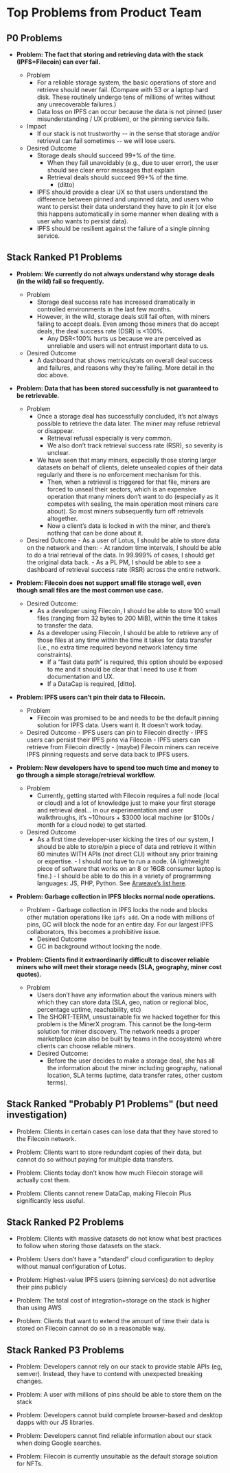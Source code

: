 # Top Problems from Product Team

## P0 Problems

 - **Problem:  The fact that storing and retrieving data with the stack (IPFS+Filecoin) can ever fail.**

   - Problem
     - For a reliable storage system, the basic operations of store and retrieve should never fail. (Compare with S3 or a laptop hard disk. These routinely undergo tens of millions of writes without any unrecoverable failures.)
     - Data loss on IPFS can occur because the data is not pinned (user misunderstanding / UX problem), or the pinning service fails.
   - Impact
     - If our stack is not trustworthy -- in the sense that storage and/or retrieval can fail sometimes -- we will lose users.
   - Desired Outcome
	  - Storage deals should succeed 99+% of the time.
	    - When they fail unavoidably (e.g., due to user error), the user should see clear error messages that explain
	    - Retrieval deals should succeed 99+% of the time.
	      - (ditto)
	  - IPFS should provide a clear UX so that users understand the difference between pinned and unpinned data, and users who want to persist their data understand they have to pin it (or else this happens automatically in some manner when dealing with a user who wants to persist data).
	  - IPFS should be resilient against the failure of a single pinning service.
## Stack Ranked P1 Problems

 - **Problem: We currently do not always understand why storage deals (in the wild) fail so frequently.**

   - Problem
     - Storage deal success rate has increased dramatically in controlled environments in the last few months.
     - However, in the wild, storage deals still fail often, with miners failing to accept deals. Even among those miners that do accept deals, the deal success rate (DSR) is <100%.
       - Any DSR<100% hurts us because we are perceived as unreliable and users will not entrust important data to us.
   - Desired Outcome
     - A dashboard that shows metrics/stats on overall deal success and failures, and reasons why they’re failing. More detail in the doc above.

- **Problem: Data that has been stored successfully is not guaranteed to be retrievable.**

   - Problem
     - Once a storage deal has successfully concluded, it’s not always possible to retrieve the data later. The miner may refuse retrieval or disappear.
       - Retrieval refusal especially is very common.
       - We also don’t track retrieval success rate (RSR), so severity is unclear.
     - We have seen that many miners, especially those storing larger datasets on behalf of clients, delete unsealed copies of their data regularly and there is no enforcement mechanism for this.
       - Then, when a retrieval is triggered for that file, miners are forced to unseal their sectors, which is an expensive operation that many miners don’t want to do (especially as it competes with sealing, the main operation most miners care about). So most miners subsequently turn off retrievals altogether.
       - Now a client’s data is locked in with the miner, and there’s nothing that can be done about it.
   - Desired Outcome
		 - As a user of Lotus, I should be able to store data on the network and then:
		   - At random time intervals, I should be able to do a trial retrieval of the data. In 99.999% of cases, I should get the original data back.
		 - As a PL PM, I should be able to see a dashboard of retrieval success rate (RSR) across the entire network.

 - **Problem: Filecoin does not support small file storage well, even though small files are the most common use case.**

     - Desired Outcome:
       - As a developer using Filecoin, I should be able to store 100 small files (ranging from 32 bytes to 200 MiB), within the time it takes to transfer the data.
       - As a developer using Filecoin, I should be able to retrieve any of those files at any time within the time it takes for data transfer (i.e., no extra time required beyond network latency time constraints).
         - If a “fast data path” is required, this option should be exposed to me and it should be clear that I need to use it from documentation and UX.
         - If a DataCap is required, [ditto].

 - **Problem: IPFS users can’t pin their data to Filecoin.**

   - Problem
     - Filecoin was promised to be and needs to be the default pinning solution for IPFS data. Users want it. It doesn’t work today.
   - Desired Outcome
			 - IPFS users can pin to Filecoin directly
			 - IPFS users can persist their IPFS pins via Filecoin
			 - IPFS users can retrieve from Filecoin directly
			 - (maybe) Filecoin miners can receive IPFS pinning requests and serve data back to IPFS users.

 - **Problem: New developers have to spend too much time and money to go through a simple storage/retrieval workflow.**

     - Problem
       - Currently, getting started with Filecoin requires a full node (local or cloud) and a lot of knowledge just to make your first storage and retrieval deal... in our experimentation and user walkthroughs, it’s ~10hours + $3000 local machine (or $100s / month for a cloud node) to get started. 
     - Desired Outcome
       - As a first time developer-user kicking the tires of our system, I should be able to store/pin a piece of data and retrieve it within 60 minutes WITH APIs (not direct CLI) without any prior training or expertise.
			 - I should not have to run a node. (A lightweight piece of software that works on an 8 or 16GB consumer laptop is fine.)
			 - I should be able to do this in a variety of programming languages: JS, PHP, Python. See [Arweave’s list here](https://www.arweave.org/build#interfaces). 
 
 - **Problem: Garbage collection in IPFS blocks normal node operations.**
    - Problem
		  - Garbage collection in IPFS locks the node and blocks other mutation operations like `ipfs add`. On a node with millions of pins, GC will block the node for an entire day. For our largest IPFS collaborators, this becomes a prohibitive issue.
		- Desired Outcome
      - GC in background without locking the node.

 - **Problem: Clients find it extraordinarily difficult to discover reliable miners who will meet their storage needs (SLA, geography, miner cost quotes).**

   - Problem
     - Users don’t have any information about the various miners with which they can store data (SLA, geo, nation or regional bloc, percentage uptime, reachability, etc)
     - The SHORT-TERM, unsustainable fix we hacked together for this problem is the MinerX program. This cannot be the long-term solution for miner discovery. The network needs a proper marketplace (can also be built by teams in the ecosystem) where clients can choose reliable miners.
	 - Desired Outcome:
		 - Before the user decides to make a storage deal, she has all the information about the miner including geography, national location, SLA terms (uptime, data transfer rates, other custom terms).

## Stack Ranked "Probably P1 Problems" (but need investigation)

 - Problem: Clients in certain cases can lose data that they have stored to the Filecoin network.

 - Problem: Clients want to store redundant copies of their data, but cannot do so without paying for multiple data transfers.

 - Problem: Clients today don’t know how much Filecoin storage will actually cost them.

 - Problem: Clients cannot renew DataCap, making Filecoin Plus significantly less useful.


## Stack Ranked P2 Problems

 - Problem: Clients with massive datasets do not know what best practices to follow when storing those datasets on the stack.

 - Problem: Users don’t have a "standard" cloud configuration to deploy without manual configuration of Lotus.

 - Problem: Highest-value IPFS users (pinning services) do not advertise their pins publicly

 - Problem: The total cost of integration+storage on the stack is higher than using AWS

 - Problem: Clients that want to extend the amount of time their data is stored on Filecoin cannot do so in a reasonable way.

## Stack Ranked P3 Problems

 - Problem: Developers cannot rely on our stack to provide stable APIs (eg, semver). Instead, they have to contend with unexpected breaking changes.

 - Problem: A user with millions of pins should be able to store them on the stack

 - Problem: Developers cannot build complete browser-based and desktop dapps with our JS libraries.

 - Problem: Developers cannot find reliable information about our stack when doing Google searches.

 - Problem: Filecoin is currently unsuitable as the default storage solution for NFTs.


